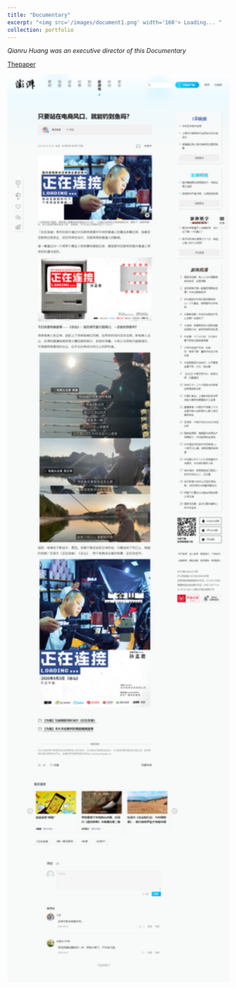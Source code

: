 ```yaml
---
title: "Documentary"
excerpt: "<img src='/images/document1.png' width='160'> Loading... "
collection: portfolio
---
```


*Qianru Huang was an executive director of this Documentary*

[Thepaper](https://www.thepaper.cn/newsDetail_forward_8994869)

<a href="https://www.thepaper.cn/newsDetail_forward_8994869" target="_blank" title="click to open new page">
    <img src="/images/pengpai_example.png" width="680"/>
</a>

<!-- <img src='/images/document1.png'>
<img src='/images/document2.png'>
<img src='/images/document3.png'> -->


